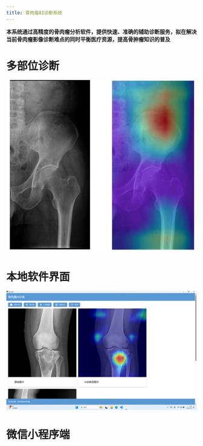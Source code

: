 ```yaml
---
title: 骨肉瘤AI诊断系统
---
```

**本系统通过高精度的骨肉瘤分析软件，提供快速、准确的辅助诊断服务，拟在解决当前骨肉瘤影像诊断难点的同时平衡医疗资源，提高骨肿瘤知识的普及**
# 多部位诊断
![软件界面](image/ceshi.jpg "Magic Gardens")
# 本地软件界面
![软件界面](image/软件界面.png "Magic Gardens")
# 微信小程序端

